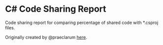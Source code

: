 C# Code Sharing Report
===============

Code sharing report for comparing percentage of shared code with *.csproj files.

Originally created by @praeclarum [here](https://gist.github.com/praeclarum/1608597/raw/66b9beee6024a892ef355e24134dad196e48a5f7/CodeShareReport.cs).
